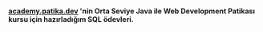 #### [academy.patika.dev](https://academy.patika.dev/tr/dashboard) 'nin Orta Seviye Java ile Web Development Patikası kursu için hazırladığım SQL ödevleri.
